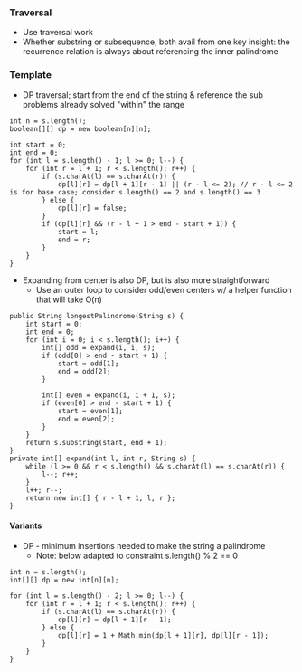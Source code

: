 ### Traversal
- Use traversal work
- Whether substring or subsequence, both avail from one key insight: the recurrence relation is always about referencing the inner palindrome

### Template
- DP traversal; start from the end of the string & reference the sub problems already solved "within" the range
```
int n = s.length();
boolean[][] dp = new boolean[n][n];

int start = 0;
int end = 0;
for (int l = s.length() - 1; l >= 0; l--) {
    for (int r = l + 1; r < s.length(); r++) {
        if (s.charAt(l) == s.charAt(r)) {
            dp[l][r] = dp[l + 1][r - 1] || (r - l <= 2); // r - l <= 2 is for base case; consider s.length() == 2 and s.length() == 3
        } else {
            dp[l][r] = false;
        }
        if (dp[l][r] && (r - l + 1 > end - start + 1)) {
            start = l;
            end = r;
        }
    }
}
```
- Expanding from center is also DP, but is also more straightforward
  - Use an outer loop to consider odd/even centers w/ a helper function that will take O(n)
```
public String longestPalindrome(String s) {
    int start = 0;
    int end = 0;
    for (int i = 0; i < s.length(); i++) {
        int[] odd = expand(i, i, s);
        if (odd[0] > end - start + 1) {
            start = odd[1];
            end = odd[2];
        }

        int[] even = expand(i, i + 1, s);
        if (even[0] > end - start + 1) {
            start = even[1];
            end = even[2];
        }
    }
    return s.substring(start, end + 1);
}
private int[] expand(int l, int r, String s) {
    while (l >= 0 && r < s.length() && s.charAt(l) == s.charAt(r)) {
        l--; r++;
    }
    l++; r--;
    return new int[] { r - l + 1, l, r };
}
```

#### Variants
- DP - minimum insertions needed to make the string a palindrome
  - Note: below adapted to constraint s.length() % 2 == 0
```
int n = s.length();
int[][] dp = new int[n][n];

for (int l = s.length() - 2; l >= 0; l--) {
    for (int r = l + 1; r < s.length(); r++) {
        if (s.charAt(l) == s.charAt(r)) {
            dp[l][r] = dp[l + 1][r - 1];
        } else {
            dp[l][r] = 1 + Math.min(dp[l + 1][r], dp[l][r - 1]);
        }
    }
}
```
